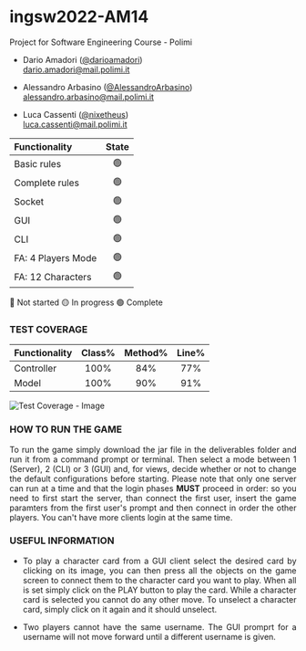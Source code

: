 # ingsw2022-AM14
Project for Software Engineering Course - Polimi

- Dario Amadori ([@darioamadori](https://github.com/darioamadori))<br>dario.amadori@mail.polimi.it

- Alessandro Arbasino ([@AlessandroArbasino](https://github.com/AlessandroArbasino))<br>alessandro.arbasino@mail.polimi.it

- Luca Cassenti ([@nixetheus](https://github.com/nixetheus))<br>luca.cassenti@mail.polimi.it

| Functionality        |  State  |
|:---------------------|:-------:|
| Basic rules          | 🟢 |
| Complete rules       | 🟢 |
| Socket               | 🟢 |
| GUI                  | 🟢 |
| CLI                  | 🟢 |
| FA: 4 Players Mode   | 🟢 |
| FA: 12 Characters    | 🟢 |

🔴 Not started
🟡 In progress
🟢 Complete

### TEST COVERAGE

| Functionality        |  Class%  |  Method%  |   Line%   |
|:---------------------|:--------:|:---------:|:---------:|
| Controller           |100%      |84%        |77%        |
| Model                |100%      |90%        |91%        |

![Test Coverage - Image](https://github.com/nixetheus/ingsw2022-AM14/blob/main/deliverables/coverage.png)

### HOW TO RUN THE GAME

<p align="justify">To run the game simply download the jar file in the deliverables folder and run it from a command prompt or terminal.
Then select a mode between 1 (Server), 2 (CLI) or 3 (GUI) and, for views, decide whether or not to change the default configurations before starting. Please note that only one server can run at a time and that the login phases <b>MUST</b> proceed in order: so you need to first start the server, than connect the first user, insert the game paramters from the first user's prompt and then connect in order the other players.
You can't have more clients login at the same time.</p>

### USEFUL INFORMATION

- <p align="justify">To play a character card from a GUI client select the desired card by clicking on its image, you can then press all the objects on the game screen to connect them to the character card you want to play. When all is set simply click on the PLAY button to play the card. While a character card is selected you cannot do any other move. To unselect a character card, simply click on it again and it should unselect.</p>

- <p align="justify">Two players cannot have the same username. The GUI promprt for a username will not move forward until a different username is given.</p>
